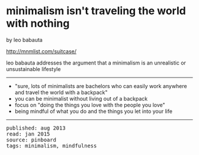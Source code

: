# minimalism isn't traveling the world with nothing
by leo babauta

http://mnmlist.com/suitcase/

leo babauta addresses the argument that a minimalism is an unrealistic or unsustainable lifestyle

---

- "sure, lots of minimalists are bachelors who can easily work anywhere and travel the world with a backpack"
- you can be minimalist without living out of a backpack
- focus on "doing the things you love with the people you love"
- being mindful of what you do and the things you let into your life

---

<pre>
published: aug 2013
read: jan 2015
source: pinboard
tags: minimalism, mindfulness
</pre>
